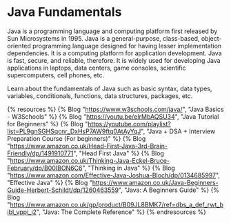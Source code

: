 # Java Fundamentals

Java is a programming language and computing platform first released by Sun Microsystems in 1995. Java is a general-purpose, class-based, object-oriented programming language designed for having lesser implementation dependencies. It is a computing platform for application development. Java is fast, secure, and reliable, therefore. It is widely used for developing Java applications in laptops, data centers, game consoles, scientific supercomputers, cell phones, etc.

Learn about the fundamentals of Java such as basic syntax, data types, variables, conditionals, functions, data structures, packages, etc. 

{% resources %}
  {% Blog "https://www.w3schools.com/java/", "Java Basics - W3Schools" %}
  {% Blog "https://youtu.be/eIrMbAQSU34", "Java Tutorial for Beginners" %}
  {% Blog "https://youtube.com/playlist?list=PL9gnSGHSqcnr_DxHsP7AW9ftq0AtAyYqJ", "Java + DSA + Interview Preparation Course (For beginners)" %}
  {% Blog "https://www.amazon.co.uk/Head-First-Java-3rd-Brain-Friendly/dp/1491910771", "Head First Java" %}
  {% Blog "https://www.amazon.co.uk/Thinking-Java-Eckel-Bruce-February/dp/B00IBON6C6", "Thinking in Java" %}
  {% Blog "https://www.amazon.com/Effective-Java-Joshua-Bloch/dp/0134685997", "Effective Java" %}
  {% Blog "https://www.amazon.co.uk/Java-Beginners-Guide-Herbert-Schildt/dp/1260463559", "Java: A Beginners Guide" %}
  {% Blog "https://www.amazon.co.uk/gp/product/B09JL8BMK7/ref=dbs_a_def_rwt_bibl_vppi_i2", "Java: The Complete Reference" %}
{% endresources %}
